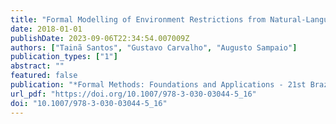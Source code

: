 ```yaml
---
title: "Formal Modelling of Environment Restrictions from Natural-Language Requirements"
date: 2018-01-01
publishDate: 2023-09-06T22:34:54.007009Z
authors: ["Tainã Santos", "Gustavo Carvalho", "Augusto Sampaio"]
publication_types: ["1"]
abstract: ""
featured: false
publication: "*Formal Methods: Foundations and Applications - 21st Brazilian Symposium, SBMF 2018, Salvador, Brazil, November 26-30, 2018, Proceedings*"
url_pdf: "https://doi.org/10.1007/978-3-030-03044-5_16"
doi: "10.1007/978-3-030-03044-5_16"
---
```


